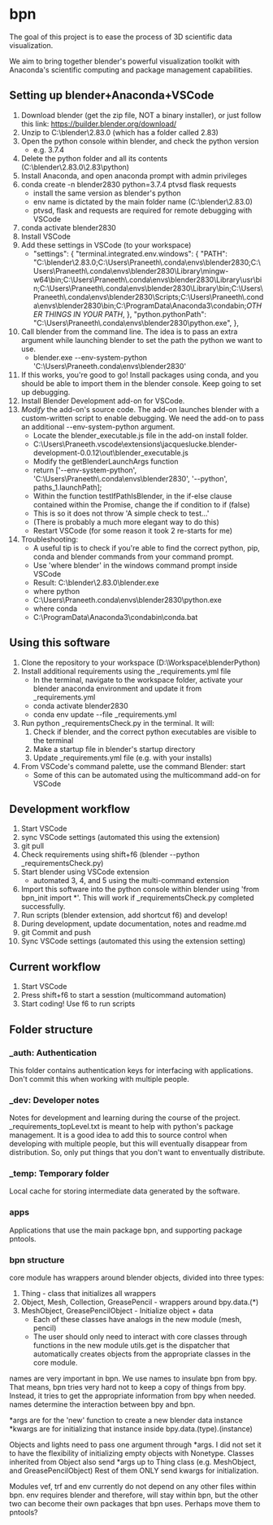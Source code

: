 # bpn

The goal of this project is to ease the process of 3D scientific data visualization.

We aim to bring together blender's powerful visualization toolkit with Anaconda's scientific computing and package management capabilities.

## Setting up blender+Anaconda+VSCode

1. Download blender (get the zip file, NOT a binary installer), or just follow this link: <https://builder.blender.org/download/>
2. Unzip to C:\blender\2.83.0 (which has a folder called 2.83)
3. Open the python console within blender, and check the python version 
   - e.g. 3.7.4
4. Delete the python folder and all its contents (C:\blender\2.83.0\2.83\python)
5. Install Anaconda, and open anaconda prompt with admin privileges
6. conda create -n blender2830 python=3.7.4 ptvsd flask requests
   - install the same version as blender's python
   - env name is dictated by the main folder name (C:\blender\2.83.0)
   - ptvsd, flask and requests are required for remote debugging with VSCode
7. conda activate blender2830
8. Install VSCode
9. Add these settings in VSCode (to your workspace)
   -  "settings": {
         "terminal.integrated.env.windows": {
            "PATH": "C:\\blender\\2.83.0;C:\\Users\\Praneeth\\.conda\\envs\\blender2830;C:\\Users\\Praneeth\\.conda\\envs\\blender2830\\Library\\mingw-w64\\bin;C:\\Users\\Praneeth\\.conda\\envs\\blender2830\\Library\\usr\\bin;C:\\Users\\Praneeth\\.conda\\envs\\blender2830\\Library\\bin;C:\\Users\\Praneeth\\.conda\\envs\\blender2830\\Scripts;C:\\Users\\Praneeth\\.conda\\envs\\blender2830\\bin;C:\\ProgramData\\Anaconda3\\condabin;*OTHER THINGS IN YOUR PATH*,
         },
         "python.pythonPath": "C:\\Users\\Praneeth\\.conda\\envs\\blender2830\\python.exe",
      },
10. Call blender from the command line. The idea is to pass an extra argument while launching blender to set the path the python we want to use. 
    - blender.exe --env-system-python 'C:\Users\Praneeth\.conda\envs\blender2830'
11. If this works, you're good to go! Install packages using conda, and you should be able to import them in the blender console. Keep going to set up debugging.
12. Install Blender Development add-on for VSCode.
13. *Modify* the add-on's source code. The add-on launches blender with a custom-written script to enable debugging. We need the add-on to pass an additional --env-system-python argument. 
    - Locate the blender_executable.js file in the add-on install folder.
    - C:\Users\Praneeth\.vscode\extensions\jacqueslucke.blender-development-0.0.12\out\blender_executable.js
    - Modify the getBlenderLaunchArgs function
    - return ['--env-system-python', 'C:\\Users\\Praneeth\\.conda\\envs\\blender2830', '--python', paths_1.launchPath];
    - Within the function testIfPathIsBlender, in the if-else clause contained within the Promise, change the if condition to if (false)
    - This is so it does not throw 'A simple check to test...'
    - (There is probably a much more elegant way to do this)
    - Restart VSCode (for some reason it took 2 re-starts for me)
14. Troubleshooting:
    - A useful tip is to check if you're able to find the correct python, pip, conda and blender commands from your command prompt.
    - Use 'where blender' in the windows command prompt inside VSCode
    - Result: C:\blender\2.83.0\blender.exe
    - where python
    - C:\Users\Praneeth\.conda\envs\blender2830\python.exe
    - where conda
    - C:\ProgramData\Anaconda3\condabin\conda.bat


## Using this software

1. Clone the repository to your workspace (D:\Workspace\blenderPython)
2. Install additional requirements using the _requirements.yml file
   - In the terminal, navigate to the workspace folder, activate your blender anaconda environment and update it from _requirements.yml
   - conda activate blender2830
   - conda env update --file _requirements.yml
3. Run python _requirementsCheck.py in the terminal. It will:
   1. Check if blender, and the correct python executables are visible to the terminal
   2. Make a startup file in blender's startup directory
   3. Update _requirements.yml file (e.g. with your installs)
4. From VSCode's command palette, use the command Blender: start
   - Some of this can be automated using the multicommand add-on for VSCode


## Development workflow

1. Start VSCode
2. sync VSCode settings (automated this using the extension)
3. git pull
4. Check requirements using shift+f6 (blender --python
   _requirementsCheck.py)
5. Start blender using VSCode extension
   - automated 3, 4, and 5 using the multi-command extension
6. Import this software into the python console within blender using 'from bpn_init import *'. This will work if _requirementsCheck.py completed successfully.
7. Run scripts (blender extension, add shortcut f6) and develop!
8. During development, update documentation, notes and readme.md
9. git Commit and push
10. Sync VSCode settings (automated this using the extension setting)


## Current workflow

1. Start VSCode
2. Press shift+f6 to start a sesstion (multicommand automation)
3. Start coding! Use f6 to run scripts


## Folder structure

### _auth: Authentication

This folder contains authentication keys for interfacing with
applications. Don't commit this when working with multiple people.

### _dev: Developer notes

Notes for development and learning during the course of the project.
_requirements_topLevel.txt is meant to help with python's package
management. It is a good idea to add this to source control when
developing with multiple people, but this will eventually disappear from
distribution. So, only put things that you don't want to enventually
distribute.

### _temp: Temporary folder

Local cache for storing intermediate data generated by the software.

### apps

Applications that use the main package bpn, and supporting package pntools.

### bpn structure

core module has wrappers around blender objects, divided into three types:
1) Thing - class that initializes all wrappers
2) Object, Mesh, Collection, GreasePencil - wrappers around bpy.data.(*)
3) MeshObject, GreasePencilObject - Initialize object + data
   - Each of these classes have analogs in the new module (mesh, pencil)
   - The user should only need to interact with core classes through functions in the new module
utils.get is the dispatcher that automatically creates objects from the appropriate classes in the core module.

names are very important in bpn. We use names to insulate bpn from bpy. That means, bpn tries very hard not to keep a copy of things from bpy. Instead, it tries to get the appropriate information from bpy when needed. names determine the interaction between bpy and bpn.

*args are for the 'new' function to create a new blender data instance
*kwargs are for initializing that instance inside bpy.data.(type).(instance)

Objects and lights need to pass one argument through *args. I did not set it to have the flexibility of initializing empty objects with Nonetype.
Classes inherited from Object also send *args up to Thing class (e.g. MeshObject, and GreasePencilObject)
Rest of them ONLY send kwargs for initialization.

Modules vef, trf and env currently do not depend on any other files within bpn.
env requires blender and therefore, will stay within bpn, but the other two can become their own packages that bpn uses. Perhaps move them to pntools?
